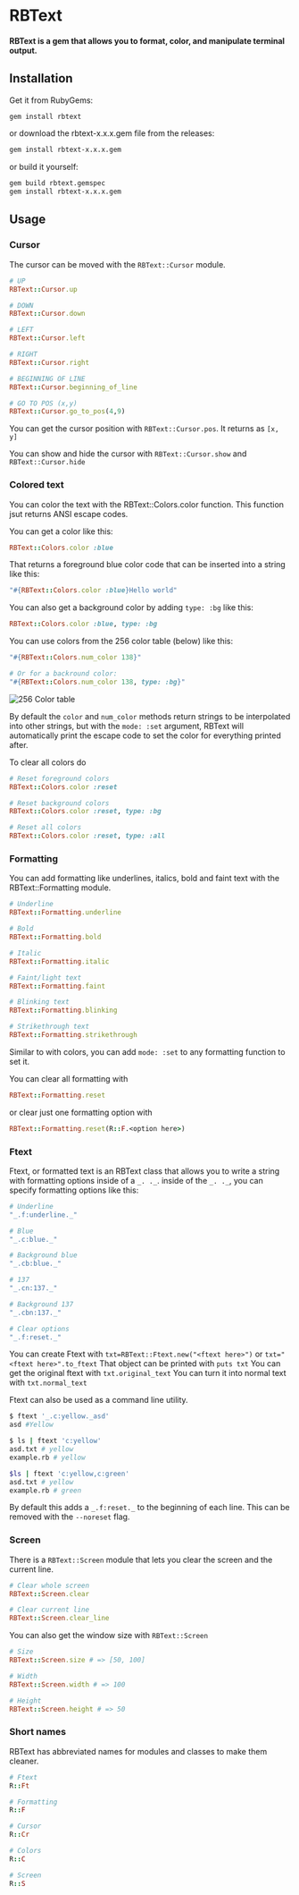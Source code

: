 # RBText
#### RBText is a gem that allows you to format, color, and manipulate terminal output.

## Installation
Get it from RubyGems:
```sh
gem install rbtext
```

or download the rbtext-x.x.x.gem file from the releases:
```sh
gem install rbtext-x.x.x.gem
```

or build it yourself:
```sh
gem build rbtext.gemspec
gem install rbtext-x.x.x.gem
```

## Usage

### Cursor
The cursor can be moved with the `RBText::Cursor` module.

```rb
# UP
RBText::Cursor.up

# DOWN
RBText::Cursor.down

# LEFT
RBText::Cursor.left

# RIGHT
RBText::Cursor.right

# BEGINNING OF LINE
RBText::Cursor.beginning_of_line

# GO TO POS (x,y)
RBText::Cursor.go_to_pos(4,9)
```

You can get the cursor position with `RBText::Cursor.pos`. It returns as `[x, y]`

You can show and hide the cursor with `RBText::Cursor.show` and `RBText::Cursor.hide`

### Colored text
You can color the text with the RBText::Colors.color function. This function jsut returns ANSI escape codes.

You can get a color like this:
```rb
RBText::Colors.color :blue
```
That returns a foreground blue color code that can be inserted into a string like this:
```rb
"#{RBText::Colors.color :blue}Hello world"
```
You can also get a background color by adding `type: :bg` like this:
```rb
RBText::Colors.color :blue, type: :bg
```

You can use colors from the 256 color table (below) like this:
```rb
"#{RBText::Colors.num_color 138}"

# Or for a backround color:
"#{RBText::Colors.num_color 138, type: :bg}"
```
![256 Color table](https://user-images.githubusercontent.com/995050/47952855-ecb12480-df75-11e8-89d4-ac26c50e80b9.png)

By default the `color` and `num_color` methods return strings to be interpolated into other strings, but with the `mode: :set` argument, RBText will automatically print the escape code to set the color for everything printed after.

To clear all colors do
```rb
# Reset foreground colors
RBText::Colors.color :reset

# Reset background colors
RBText::Colors.color :reset, type: :bg

# Reset all colors
RBText::Colors.color :reset, type: :all
```

### Formatting
You can add formatting like underlines, italics, bold and faint text with the RBText::Formatting module.

```rb
# Underline
RBText::Formatting.underline

# Bold
RBText::Formatting.bold

# Italic
RBText::Formatting.italic

# Faint/light text
RBText::Formatting.faint

# Blinking text
RBText::Formatting.blinking

# Strikethrough text
RBText::Formatting.strikethrough
```
Similar to with colors, you can add `mode: :set` to any formatting function to set it.

You can clear all formatting with
```rb
RBText::Formatting.reset
```
or clear just one formatting option with
```rb
RBText::Formatting.reset(R::F.<option here>)
```

### Ftext
Ftext, or formatted text is an RBText class that allows you to write a string with formatting options inside of a `_. ._`.
inside of the `_. ._`, you can specify formatting options like this:
```rb
# Underline
"_.f:underline._"

# Blue
"_.c:blue._"

# Background blue
"_.cb:blue._"

# 137
"_.cn:137._"

# Background 137
"_.cbn:137._"

# Clear options
"_.f:reset._"
```

You can create Ftext with `txt=RBText::Ftext.new("<ftext here>")` or `txt="<ftext here>".to_ftext`
That object can be printed with `puts txt`
You can get the original ftext with `txt.original_text`
You can turn it into normal text with `txt.normal_text`

Ftext can also be used as a command line utility.
```sh
$ ftext '_.c:yellow._asd'
asd #Yellow

$ ls | ftext 'c:yellow'
asd.txt # yellow
example.rb # yellow

$ls | ftext 'c:yellow,c:green'
asd.txt # yellow
example.rb # green
```

By default this adds a `_.f:reset._` to the beginning of each line. This can be removed with the `--noreset` flag.

### Screen
There is a `RBText::Screen` module that lets you clear the screen and the current line.
```rb
# Clear whole screen
RBText::Screen.clear

# Clear current line
RBText::Screen.clear_line
```

You can also get the window size with `RBText::Screen`
```rb
# Size
RBText::Screen.size # => [50, 100]

# Width
RBText::Screen.width # => 100

# Height
RBText::Screen.height # => 50
```

### Short names
RBText has abbreviated names for modules and classes to make them cleaner.
```rb
# Ftext
R::Ft

# Formatting
R::F

# Cursor
R::Cr

# Colors
R::C

# Screen
R::S
```
